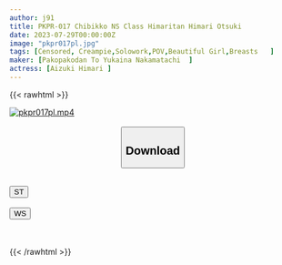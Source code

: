 ```yaml
---
author: j91
title: PKPR-017 Chibikko NS Class Himaritan Himari Otsuki
date: 2023-07-29T00:00:00Z
image: "pkpr017pl.jpg"
tags: [Censored, Creampie,Solowork,POV,Beautiful Girl,Breasts	]
maker: [Pakopakodan To Yukaina Nakamatachi  ]
actress: [Aizuki Himari ]
---
```



{{< rawhtml >}}

<div class="video" data-videoid="k3bpMpKQe6tOXGJ">
    <a href="javascript:;">
        <img src="https://my.j91.asia/posts/pkpr017pl/pkpr017pl.jpg" width="WIDTH" height="HEIGHT" alt="pkpr017pl.mp4" loading="lazy">
    </a>
</div>

<script type="text/javascript" src="https://j91.asia/asset/on-demand-st.js"></script>

<br>
  <link rel="stylesheet" href="https://j91.asia/asset/bs5.css">
  
  <center>
  <button class="btn btn-primary" type="button" data-bs-toggle="collapse" data-bs-target=".multi-collapse" aria-expanded="false" aria-controls="multiCollapseExample1 multiCollapseExample2"><h2>Download</h2></button></center>
</p>
<div class="row">
  <div class="col">
    <div class="collapse multi-collapse" id="multiCollapseExample1">
      <div class="card card-body">
	      	      <br>
<div class="buttons">  
<a href="https://streamtape.to/v/k3bpMpKQe6tOXGJ"><button class="btn-hover color-3"><i class="fa fa-download"></i> ST</button></a></div>
    </div>
  </div>
</div>
  <div class="col">
    <div class="collapse multi-collapse" id="multiCollapseExample2">
      <div class="card card-body">
	      <br>
<div class="buttons">
    <a href="https://streamruby.com/h89gfq1gu32b.html"><button class="btn-hover color-9"><i class="fa fa-download"></i> WS</button></a></div>
<br><br>
      </div>
    </div>
  </div>
</div>

{{< /rawhtml >}}
